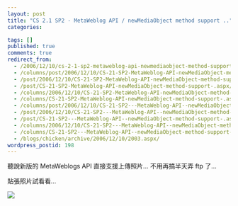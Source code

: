 ```yaml
---
layout: post
title: "CS 2.1 SP2 - MetaWeblog API / newMediaObject method support .."
categories:

tags: []
published: true
comments: true
redirect_from:
  - /2006/12/10/cs-2-1-sp2-metaweblog-api-newmediaobject-method-support/
  - /columns/post/2006/12/10/CS-21-SP2-MetaWeblog-API-newMediaObject-method-support-.aspx/
  - /post/2006/12/10/CS-21-SP2-MetaWeblog-API-newMediaObject-method-support-.aspx/
  - /post/CS-21-SP2-MetaWeblog-API-newMediaObject-method-support-.aspx/
  - /columns/2006/12/10/CS-21-SP2-MetaWeblog-API-newMediaObject-method-support-.aspx/
  - /columns/CS-21-SP2-MetaWeblog-API-newMediaObject-method-support-.aspx/
  - /columns/post/2006/12/10/CS-21-SP2---MetaWeblog-API--newMediaObject-method-support-.aspx/
  - /post/2006/12/10/CS-21-SP2---MetaWeblog-API--newMediaObject-method-support-.aspx/
  - /post/CS-21-SP2---MetaWeblog-API--newMediaObject-method-support-.aspx/
  - /columns/2006/12/10/CS-21-SP2---MetaWeblog-API--newMediaObject-method-support-.aspx/
  - /columns/CS-21-SP2---MetaWeblog-API--newMediaObject-method-support-.aspx/
  - /blogs/chicken/archive/2006/12/10/2003.aspx/
wordpress_postid: 198
---
```


聽說新版的 MetaWeblogs API 直接支援上傳照片... 不用再搞半天弄 ftp 了...

貼張照片試看看...

![](/images/2006-12-10-cs-2-1-sp2-metaweblog-api-newmediaobject-method-support/IMG_5566%5B2%5D.jpg)
